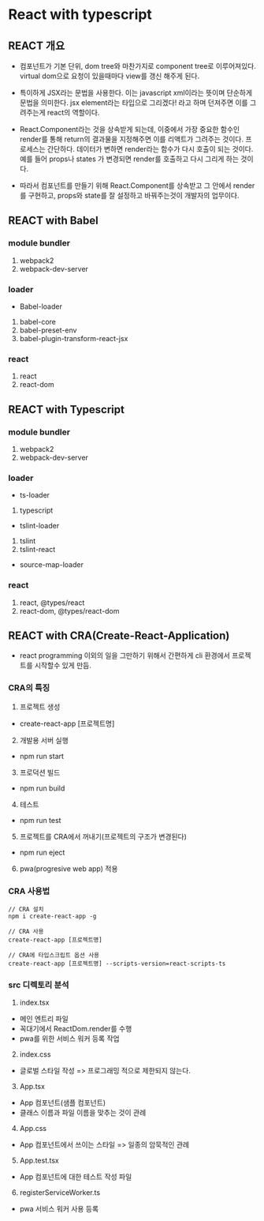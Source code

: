 # React with typescript

## REACT 개요

- 컴포넌트가 기본 단위, dom tree와 마찬가지로 component tree로 이루어져있다. virtual dom으로 요청이 있을때마다 view를 갱신 해주게 된다.

- 특이하게 JSX라는 문법을 사용한다. 이는 javascript xml이라는 뜻이며 단순하게 문법을 의미한다. jsx element라는 타입으로 그리겠다! 라고 하며 던져주면 이를 그려주는게 react의 역할이다. 

- React.Component라는 것을 상속받게 되는데, 이중에서 가장 중요한 함수인 render를 통해 return의 결과물을 지정해주면 이를 리액트가 그려주는 것이다. 프로세스는 간단하다. 데이터가 변하면 render라는 함수가 다시 호출이 되는 것이다. 예를 들어 props나 states 가 변경되면 render를 호출하고 다시 그리게 하는 것이다. 

- 따라서 컴포넌트를 만들기 위해 React.Component를 상속받고 그 안에서 render를 구현하고, props와 state를 잘 설정하고 바꿔주는것이 개발자의 업무이다.

## REACT with Babel

### module bundler
1. webpack2
2. webpack-dev-server

### loader
- Babel-loader
1. babel-core
2. babel-preset-env
3. babel-plugin-transform-react-jsx

### react
1. react
2. react-dom


## REACT with Typescript

### module bundler
1. webpack2
2. webpack-dev-server

### loader 
- ts-loader
1. typescript
- tslint-loader
1. tslint
2. tslint-react
- source-map-loader

### react
1. react, @types/react
2. react-dom, @types/react-dom


## REACT with CRA(Create-React-Application)

- react programming 이외의 일을 그만하기 위해서 간편하게 cli 환경에서 프로젝트를 시작할수 있게 만듬.

### CRA의 특징

1. 프로젝트 생성
- create-react-app [프로젝트명]

2. 개발용 서버 실행
- npm run start

3. 프로덕션 빌드
- npm run build

4. 테스트
- npm run test

5. 프로젝트를 CRA에서 꺼내기(프로젝트의 구조가 변경된다)
- npm run eject

6. pwa(progresive web app) 적용


### CRA 사용법

```
// CRA 설치
npm i create-react-app -g

// CRA 사용
create-react-app [프로젝트명] 

// CRA에 타입스크립트 옵션 사용
create-react-app [프로젝트명] --scripts-version=react-scripts-ts
```

### src 디렉토리 분석

1. index.tsx
- 메인 엔트리 파일
- 꼭대기에서 ReactDom.render를 수행
- pwa를 위한 서비스 워커 등록 작업

2. index.css
- 글로벌 스타일 작성 => 프로그래밍 적으로 제한되지 않는다.

3. App.tsx
- App 컴포넌트(샘플 컴포넌트)
- 클래스 이름과 파일 이름을 맞추는 것이 관례

4. App.css
- App 컴포넌트에서 쓰이는 스타일 => 일종의 암묵적인 관례

5. App.test.tsx
- App 컴포넌트에 대한 테스트 작성 파일

6. registerServiceWorker.ts
- pwa 서비스 워커 사용 등록